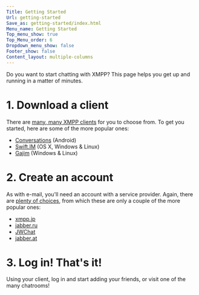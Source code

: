 ```yaml
---
Title: Getting Started
Url: getting-started
Save_as: getting-started/index.html
Menu_name: Getting Started
Top_menu_show: true
Top_Menu_order: 6
Dropdown_menu_show: false
Footer_show: false
Content_layout: multiple-columns
---
```


Do you want to start chatting with XMPP? This page helps you get up and running in a matter of minutes.

# 1. Download a client

There are [many, many XMPP clients](/software/clients) for you to choose from. To get you started, here are some of the more popular ones:

* [Conversations](https://play.google.com/store/apps/details?id=eu.siacs.conversations&referrer=utm_source%3Dxmpp.org) (Android)
* [Swift.IM](https://swift.im/swift.html) (OS X, Windows & Linux)
* [Gajim](https://gajim.org/) (Windows & Linux)

# 2. Create an account

As with e-mail, you'll need an account with a service provider. Again, there are [plenty of choices](https://list.jabber.at/), from which these are only a couple of the more popular ones:

* [xmpp.jp](https://www.xmpp.jp/signup)
* [jabber.ru](https://jabber.ru/user/register)
* [JWChat](https://accounts.jwchat.org/)
* [jabber.at](https://jabber.at/account/register/)

# 3. Log in! That's it!

Using your client, log in and start adding your friends, or visit one of the many chatrooms!
